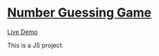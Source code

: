 # [Number Guessing Game](https://github.com/MinaKamaliD/Number-Guessing-Game-js)                                  
 [Live Demo](https://minakamalid.github.io/Number-Guessing-Game-js/)
 
This is a JS project.
